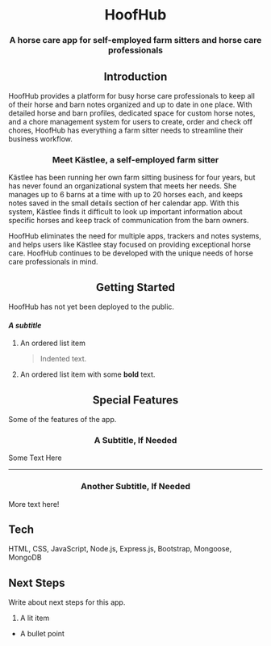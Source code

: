 # <div align="center">HoofHub</div>
### <div align="center">A horse care app for self-employed farm sitters and horse care professionals<div>

## <div align="center">Introduction</div>
HoofHub provides a platform for busy horse care professionals to keep all of their horse and barn notes organized and up to date in one place. With detailed horse and barn profiles, dedicated space for custom horse notes, and a chore management system for users to create, order and check off chores, HoofHub has everything a farm sitter needs to streamline their business workflow.

### <div align="center">Meet Kästlee, a self-employed farm sitter</div>
Kästlee has been running her own farm sitting business for four years, but has never found an organizational system that meets her needs. She manages up to 6 barns at a time with up to 20 horses each, and keeps notes saved in the small details section of her calendar app. With this system, Kästlee finds it difficult to look up important information about specific horses and keep track of communication from the barn owners.

HoofHub eliminates the need for multiple apps, trackers and notes systems, and helps users like Kästlee stay focused on providing exceptional horse care. HoofHub continues to be developed with the unique needs of horse care professionals in mind.

## <div align="center">Getting Started</div>
HoofHub has not yet been deployed to the public.

#### *A subtitle*

1. An ordered list item

    >Indented text.

2. An ordered list item with some **bold** text.


## <div align="center">Special Features</div>
Some of the features of the app. 

### <div align="center">A Subtitle, If Needed</div>

Some Text Here

***

### <div align="center">Another Subtitle, If Needed</div>

More text here!

## Tech

HTML, CSS, JavaScript, Node.js, Express.js, Bootstrap, Mongoose, MongoDB

## Next Steps

Write about next steps for this app.

1. A lit item
* A bullet point